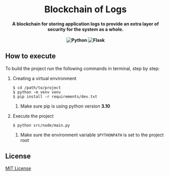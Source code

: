 <h1 align="center">
    Blockchain of Logs
<br>
</h1>

<h4 align="center">
    A blockchain for storing application logs to provide an extra layer of security for the system as a whole. 
<br>
<br>
<div align="center">
    <img src="https://img.shields.io/badge/python-%23007ACC.svg?&style=for-the-badge&logo=python&logoColor=white" alt="Python">
    <img src="https://img.shields.io/badge/flask-%23000.svg?style=for-the-badge&logo=flask&logoColor=white" alt="Flask">
</div>
</h4>

## How to execute
To build the project run the following commands in terminal, step by step:

1. Creating a virtual environment
    ```
    $ cd /path/to/project
    $ python -m venv venv
    $ pip install -r requirements/dev.txt
    ```
    
    1. Make sure pip is using python version **3.10**

2. Execute the project
    ```
    $ python src/node/main.py
    ```
    
    1. Make sure the environment variable ```$PYTHONPATH``` is set to the project root 
   

## License
[MIT License](/LICENSE.md)
